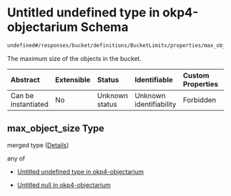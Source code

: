 # Untitled undefined type in okp4-objectarium Schema

```txt
undefined#/responses/bucket/definitions/BucketLimits/properties/max_object_size
```

The maximum size of the objects in the bucket.

| Abstract            | Extensible | Status         | Identifiable            | Custom Properties | Additional Properties | Access Restrictions | Defined In                                                                     |
| :------------------ | :--------- | :------------- | :---------------------- | :---------------- | :-------------------- | :------------------ | :----------------------------------------------------------------------------- |
| Can be instantiated | No         | Unknown status | Unknown identifiability | Forbidden         | Allowed               | none                | [okp4-objectarium.json\*](schema/okp4-objectarium.json "open original schema") |

## max\_object\_size Type

merged type ([Details](okp4-objectarium-responses-bucketresponse-definitions-bucketlimits-properties-max_object_size.md))

any of

*   [Untitled undefined type in okp4-objectarium](okp4-objectarium-responses-bucketresponse-definitions-bucketlimits-properties-max_object_size-anyof-0.md "check type definition")

*   [Untitled null in okp4-objectarium](okp4-objectarium-responses-bucketresponse-definitions-bucketlimits-properties-max_object_size-anyof-1.md "check type definition")
